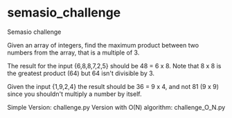 # semasio_challenge
Semasio challenge

Given an array of integers, find the maximum product between two numbers from the array, that is a multiple of 3.

The result for the input {6,8,8,7,2,5} should be 48 = 6 x 8. Note that 8 x 8 is the greatest product (64) but 64 isn't divisible by 3.

Given the input {1,9,2,4} the result should be  36 = 9 x 4, and not 81 (9 x 9) since you shouldn't multiply a number by itself.


Simple Version: challenge.py
Version with O(N) algorithm: challenge_O_N.py